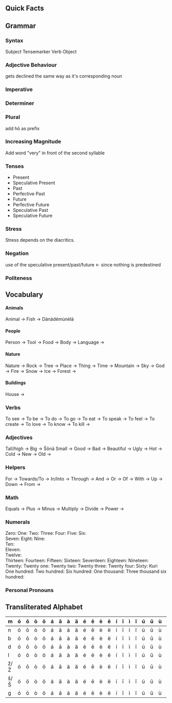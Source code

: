 

```table-of-contents
```


## Quick Facts



## Grammar


### Syntax

Subject Tensemarker Verb Object 

### Adjective Behaviour

gets declined the same way as it's corresponding noun


### Imperative


### Determiner


### Plural

add hō as prefix 

### Increasing Magnitude

Add word "very" in front of the second syllable

### Tenses

- Present
- Speculative Present
- Past
- Perfective Past
- Future
- Perfective Future
- Speculative Past
- Speculative Future


### Stress

Stress depends on the diacritics.

### Negation

use of the speculative present/past/future <- since nothing is predestined

### Politeness


## Vocabulary

#### Animals

Animal ->
Fish -> Dánádémùnèlá

#### People

Person -> 
Tool -> 
Food -> 
Body -> 
Language ->

#### Nature

Nature ->
Rock -> 
Tree -> 
Place ->
Thing ->
Time -> 
Mountain ->
Sky -> 
God ->
Fire -> 
Snow -> 
Ice ->
Forest ->

#### Buildings

House ->


### Verbs

To see -> 
To be -> 
To do -> 
To go -> 
To eat ->
To speak -> 
To feel -> 
To create ->
To love -> 
To know -> 
To kill -> 


### Adjectives

Tall/high -> 
Big -> Šōnā
Small ->
Good ->
Bad -> 
Beautiful -> 
Ugly ->
Hot -> 
Cold ->
New ->
Old -> 


### Helpers

For ->
Towards/To ->
In/Into ->
Through ->
And ->
Or ->
Of ->
With ->
Up ->
Down ->
From ->  



### Math

Equals -> 
Plus ->
Minus ->
Multiply ->
Divide ->
Power ->



### Numerals


Zero: 
One: 
Two: 
Three: 
Four: 
Five: 
Six:  
Seven: 
Eight: 
Nine:  
Ten:  
Eleven:  
Twelve:  
Thirteen: 
Fourteen: 
Fifteen: 
Sixteen: 
Seventeen: 
Eighteen: 
Nineteen: 
Twenty: 
Twenty one: 
Twenty two: 
Twenty three: 
Twenty four: 
Sixty: Kuri
One hundred: 
Two hundred: 
Six hundred: 
One thousand: 
Three thousand six hundred:



### Personal Pronouns



## Transliterated Alphabet


| m   | ó   | ō   | ò   | ö   | á   | ā   | à   | ä   | é   | ē   | è   | ë   | í   | ī   | ì   | ï   | ú   | ū   | ù   | ü   |
| --- | --- | --- | --- | --- | --- | --- | --- | --- | --- | --- | --- | --- | --- | --- | --- | --- | --- | --- | --- | --- |
| n   | ó   | ō   | ò   | ö   | á   | ā   | à   | ä   | é   | ē   | è   | ë   | í   | ī   | ì   | ï   | ú   | ū   | ù   | ü   |
| b   | ó   | ō   | ò   | ö   | á   | ā   | à   | ä   | é   | ē   | è   | ë   | í   | ī   | ì   | ï   | ú   | ū   | ù   | ü   |
| d   | ó   | ō   | ò   | ö   | á   | ā   | à   | ä   | é   | ē   | è   | ë   | í   | ī   | ì   | ï   | ú   | ū   | ù   | ü   |
| l   | ó   | ō   | ò   | ö   | á   | ā   | à   | ä   | é   | ē   | è   | ë   | í   | ī   | ì   | ï   | ú   | ū   | ù   | ü   |
| ž/Ž | ó   | ō   | ò   | ö   | á   | ā   | à   | ä   | é   | ē   | è   | ë   | í   | ī   | ì   | ï   | ú   | ū   | ù   | ü   |
| š/Š | ó   | ō   | ò   | ö   | á   | ā   | à   | ä   | é   | ē   | è   | ë   | í   | ī   | ì   | ï   | ú   | ū   | ù   | ü   |
| g   | ó   | ō   | ò   | ö   | á   | ā   | à   | ä   | é   | ē   | è   | ë   | í   | ī   | ì   | ï   | ú   | ū   | ù   | ü   |



